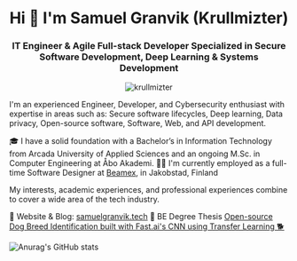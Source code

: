 <h1 align="center">Hi 👋 I'm Samuel Granvik (Krullmizter)</h1>
<h3 align="center">IT Engineer & Agile Full-stack Developer Specialized in Secure Software Development, Deep Learning & Systems Development</h3>
<p align="center"> <img src="https://komarev.com/ghpvc/?username=krullmizter&label=Profile%20views&color=0e75b6&style=flat" alt="krullmizter" /> </p>

<p>
I'm an experienced Engineer, Developer, and Cybersecurity enthusiast with expertise in areas such as: Secure software lifecycles, Deep learning, Data privacy, Open-source software, Software, Web, and API development.

🎓 I have a solid foundation with a Bachelor’s in Information Technology from Arcada University of Applied Sciences and an ongoing M.Sc. in Computer Engineering at Åbo Akademi. 
👨‍💻 I'm currently employed as a full-time Software Designer at [Beamex](https://www.beamex.com/), in Jakobstad, Finland

My interests, academic experiences, and professional experiences combine to cover a wide area of the tech industry.

🔗 Website & Blog: [samuelgranvik.tech](https://www.samuelgranvik.tech/)
📖 BE Degree Thesis [Open-source Dog Breed Identification built with Fast.ai's CNN using Transfer Learning 🐕](https://www.theseus.fi/handle/10024/799064)

![Anurag's GitHub stats](https://github-readme-stats.vercel.app/api?username=krullmizter&theme=cobalt2&show_icons=true)
